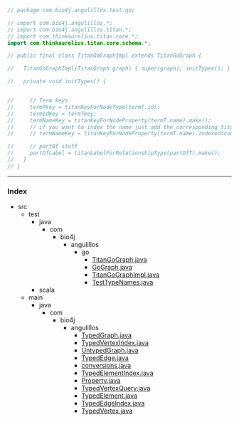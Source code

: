 
```java
// package com.bio4j.angulillos.test.go;

// import com.bio4j.angulillos.*;
// import com.bio4j.angulillos.titan.*;
// import com.thinkaurelius.titan.core.*;
import com.thinkaurelius.titan.core.schema.*;

// public final class TitanGoGraphImpl extends TitanGoGraph {

//   TitanGoGraphImpl(TitanGraph graph) { super(graph); initTypes(); }

//   private void initTypes() {


//     // Term keys
//     termTkey = titanKeyForNodeType(termT.id);
//     termIdKey = termTkey;
//     termNameKey = titanKeyForNodeProperty(termT.name).make();
//     // if you want to index the name just add the corresponding titan stuff before make, like
//     // termNameKey = titanKeyForNodeProperty(termT.name).indexed(com.tinkerpop.blueprints.Edge.class).make();

//     // partOf stuff
//     partOfLabel = titanLabelForRelationshipType(partOfT).make();
//   }
// }
```


------

### Index

+ src
  + test
    + java
      + com
        + bio4j
          + angulillos
            + go
              + [TitanGoGraph.java][test/java/com/bio4j/angulillos/go/TitanGoGraph.java]
              + [GoGraph.java][test/java/com/bio4j/angulillos/go/GoGraph.java]
              + [TitanGoGraphImpl.java][test/java/com/bio4j/angulillos/go/TitanGoGraphImpl.java]
              + [TestTypeNames.java][test/java/com/bio4j/angulillos/go/TestTypeNames.java]
    + scala
  + main
    + java
      + com
        + bio4j
          + angulillos
            + [TypedGraph.java][main/java/com/bio4j/angulillos/TypedGraph.java]
            + [TypedVertexIndex.java][main/java/com/bio4j/angulillos/TypedVertexIndex.java]
            + [UntypedGraph.java][main/java/com/bio4j/angulillos/UntypedGraph.java]
            + [TypedEdge.java][main/java/com/bio4j/angulillos/TypedEdge.java]
            + [conversions.java][main/java/com/bio4j/angulillos/conversions.java]
            + [TypedElementIndex.java][main/java/com/bio4j/angulillos/TypedElementIndex.java]
            + [Property.java][main/java/com/bio4j/angulillos/Property.java]
            + [TypedVertexQuery.java][main/java/com/bio4j/angulillos/TypedVertexQuery.java]
            + [TypedElement.java][main/java/com/bio4j/angulillos/TypedElement.java]
            + [TypedEdgeIndex.java][main/java/com/bio4j/angulillos/TypedEdgeIndex.java]
            + [TypedVertex.java][main/java/com/bio4j/angulillos/TypedVertex.java]

[test/java/com/bio4j/angulillos/go/TitanGoGraph.java]: TitanGoGraph.java.md
[test/java/com/bio4j/angulillos/go/GoGraph.java]: GoGraph.java.md
[test/java/com/bio4j/angulillos/go/TitanGoGraphImpl.java]: TitanGoGraphImpl.java.md
[test/java/com/bio4j/angulillos/go/TestTypeNames.java]: TestTypeNames.java.md
[main/java/com/bio4j/angulillos/TypedGraph.java]: ../../../../../../main/java/com/bio4j/angulillos/TypedGraph.java.md
[main/java/com/bio4j/angulillos/TypedVertexIndex.java]: ../../../../../../main/java/com/bio4j/angulillos/TypedVertexIndex.java.md
[main/java/com/bio4j/angulillos/UntypedGraph.java]: ../../../../../../main/java/com/bio4j/angulillos/UntypedGraph.java.md
[main/java/com/bio4j/angulillos/TypedEdge.java]: ../../../../../../main/java/com/bio4j/angulillos/TypedEdge.java.md
[main/java/com/bio4j/angulillos/conversions.java]: ../../../../../../main/java/com/bio4j/angulillos/conversions.java.md
[main/java/com/bio4j/angulillos/TypedElementIndex.java]: ../../../../../../main/java/com/bio4j/angulillos/TypedElementIndex.java.md
[main/java/com/bio4j/angulillos/Property.java]: ../../../../../../main/java/com/bio4j/angulillos/Property.java.md
[main/java/com/bio4j/angulillos/TypedVertexQuery.java]: ../../../../../../main/java/com/bio4j/angulillos/TypedVertexQuery.java.md
[main/java/com/bio4j/angulillos/TypedElement.java]: ../../../../../../main/java/com/bio4j/angulillos/TypedElement.java.md
[main/java/com/bio4j/angulillos/TypedEdgeIndex.java]: ../../../../../../main/java/com/bio4j/angulillos/TypedEdgeIndex.java.md
[main/java/com/bio4j/angulillos/TypedVertex.java]: ../../../../../../main/java/com/bio4j/angulillos/TypedVertex.java.md